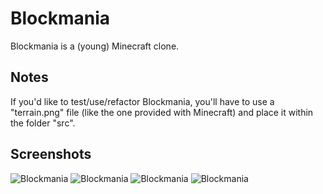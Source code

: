 Blockmania
==========

Blockmania is a (young) Minecraft clone.

Notes
-----

If you'd like to test/use/refactor Blockmania, you'll have to use a "terrain.png" file (like the one provided with Minecraft) and place it within the folder "src".

Screenshots
-----------

![Blockmania](https://github.com/begla/Blockmania/raw/master/screenshots/screen4.png)
![Blockmania](https://github.com/begla/Blockmania/raw/master/screenshots/screen3.png)
![Blockmania](https://github.com/begla/Blockmania/raw/master/screenshots/screen2.jpg)
![Blockmania](https://github.com/begla/Blockmania/raw/master/screenshots/screen1.jpg)
